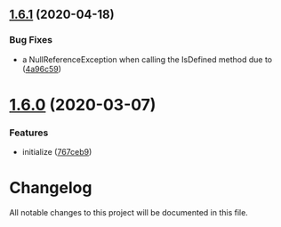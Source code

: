 ## [1.6.1](https://github.com/worldreaver/FastEnum/compare/1.6.0...1.6.1) (2020-04-18)


### Bug Fixes

* a NullReferenceException when calling the IsDefined method due to ([4a96c59](https://github.com/worldreaver/FastEnum/commit/4a96c59fcad78343b7d9ab779ecf66c10020ec6d))

# [1.6.0](https://github.com/worldreaver/FastEnum/compare/v1.5.1...1.6.0) (2020-03-07)


### Features

* initialize ([767ceb9](https://github.com/worldreaver/FastEnum/commit/767ceb94ed9a5d7cc98d279897172187662eabdd))

# Changelog
All notable changes to this project will be documented in this file.
